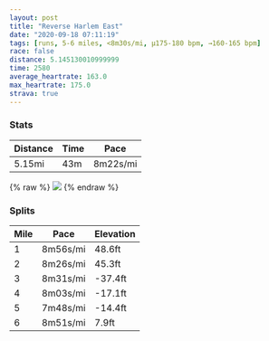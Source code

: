 ```yaml
---
layout: post
title: "Reverse Harlem East"
date: "2020-09-18 07:11:19"
tags: [runs, 5-6 miles, <8m30s/mi, μ175-180 bpm, →160-165 bpm]
race: false
distance: 5.145130010999999
time: 2580
average_heartrate: 163.0
max_heartrate: 175.0
strava: true
---
```


### Stats

| Distance | Time | Pace |
|----------|------|------|
|5.15mi|43m|8m22s/mi|

{% raw %}
<img src='https://maps.googleapis.com/maps/api/staticmap?maptype=roadmap&path=enc:iv~wFrvhbME\@^\Vd@RX^RJDDD^FLpBn@PV_@fAEHMLS^I`@KJE\Yp@Y|AUd@WhAu@dBCVOn@INAJIX_@n@[pAi@zAGp@@DFLz@n@JRVX]rAq@lB_@p@Mj@@LDDHNJ@NJj@r@LBXCJJ?HNLf@\\f@f@\ZDr@`@XZ^XrAn@|@r@jAj@l@b@ZZdAj@FNf@Pf@\JB^XPXVVn@P~@h@NDRN~At@p@Vh@\`@ATLXd@r@n@~@jA`@Zn@t@]r@UXKV@|@@Bh@Pb@@PZNFh@Fd@C|@Jt@^vBvAlAf@VRZJb@X\\H?jBdBrAn@f@Px@f@hBvA`@Tb@P`@ZX`@FFjAn@X`@R`@Ln@Hp@CfAKj@MrA@p@LrALh@Lr@X|@j@t@xAhAVJ|@h@vAd@zB`Bz@tANb@t@t@XLNN~B`AdBXp@TR?t@N~@b@n@K^Af@Dh@f@n@lBZj@Rh@`@j@Z`@VVf@^d@RlBK`@Wj@Y`ACdALZHFFt@ZVVXLf@|@\p@Rf@Jd@j@dA\^x@j@lAXd@TZf@Vj@h@xAFp@?bACd@S`@e@lAId@K~ADf@HZJRb@j@^ZZ^^V|@\XT^R|Br@lAh@Zb@Zn@NtA?tAEl@]pAUdAEx@VLf@h@PHBFCJWZ]T|@Kt@DZANPCp@Ph@NTPLZLZQBID?@EAIEACLNNTd@\f@NJ\KDIPHT~@t@bAx@l@FBT@R[P?@HCVBDx@f@VCd@OD?`@l@D\LH?VDVEDPfAL@\Mh@A^Gd@SL?P\`@xBAHj@jA^R^Ah@FjA?p@^f@IH@`@Zb@LP\@JHJh@WHBDNh@VHLH\AHl@`An@b@|ABv@a@NM^E`@ZJx@XPNf@b@FDDT?lAPR^RLHL@R^ZRp@lAz@VV?RFN`@Rl@DJFRbA@RMX?JDLJHVDzAGv@JAHCAAFCCEFD`Am@|CBXEp@S~@Il@m@jA?FUr@KTKFALBFEV[p@Ur@DRE\IPWx@Sf@[j@CPE@]|@OfA[ZET@D?IDGRNRZ`@HLb@TX`@T@T\NX|@@`@?f@KXCCC\CN&key=AIzaSyC1MId7bFpkLXNAaYhBSTb8jLyiSqzbDtM&size=800x800&markers=color:yellow|label:S|40.79477,-73.9417&markers=color:green|label:F|40.755469999999974,-73.99562999999998'>
{% endraw %}

### Splits

| Mile | Pace | Elevation |
|------|------|-----------|
|1|8m56s/mi|48.6ft|
|2|8m26s/mi|45.3ft|
|3|8m31s/mi|-37.4ft|
|4|8m03s/mi|-17.1ft|
|5|7m48s/mi|-14.4ft|
|6|8m51s/mi|7.9ft|
